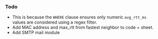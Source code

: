 ### Todo

- This is because the `WHERE` clause ensures only numeric `avg_rtt_ms` values are considered using a regex filter.
- Add MAC address and max_rtt from fastest neighbor to code + sheet.
- Add SMTP mail module